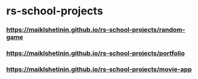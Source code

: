 # rs-school-projects
### https://maiklshetinin.github.io/rs-school-projects/random-game
### https://maiklshetinin.github.io/rs-school-projects/portfolio
### https://maiklshetinin.github.io/rs-school-projects/movie-app
